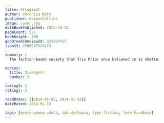 ```yaml
---
title: Allegiant
author: Veronica Roth
publisher: HarperCollins
image: cover.jpg
dateBookPublished: 2013-10-22
pageCount: 526
bookHeight: 198
goodreadsReviewId: 821507417
isbn13: 9780007524273

summary: |
  The faction-based society that Tris Prior once believed in is shattered - fractured by violence and power struggles and scarred by loss and betrayal. So when offered a chance to explore the world past the limits she's known, Tris is ready. Perhaps beyond the fence, she and Tobias will find a simple new life together, free from complicated lies, tangled loyalties, and painful memories. But Tris's new reality is even more alarming than the one she left behind. Old discoveries are quickly rendered meaningless. Explosive new truths change the hearts of those she loves. And once again, Tris must battle to comprehend to complexities of human nature - and of herself - while facing impossible choices about courage, allegiance, sacrifice, and love.

series:
  title: Divergent
  number: 3

rating5: 3
rating7: 3

readDates: [[2014-01-05, 2014-01-12]]
dateRated: 2014-01-12

tags: [genre-young-adult, sub-dystopia, type-fiction, form-hardback]
---
```

